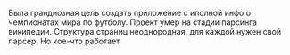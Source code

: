 Была грандиозная цель создать приложение с иполной инфо о чемпионатах мира по футболу.
Проект умер на стадии парсинга википедии. Структура страниц неоднородная, для каждой нужен свой парсер.
Но кое-что работает